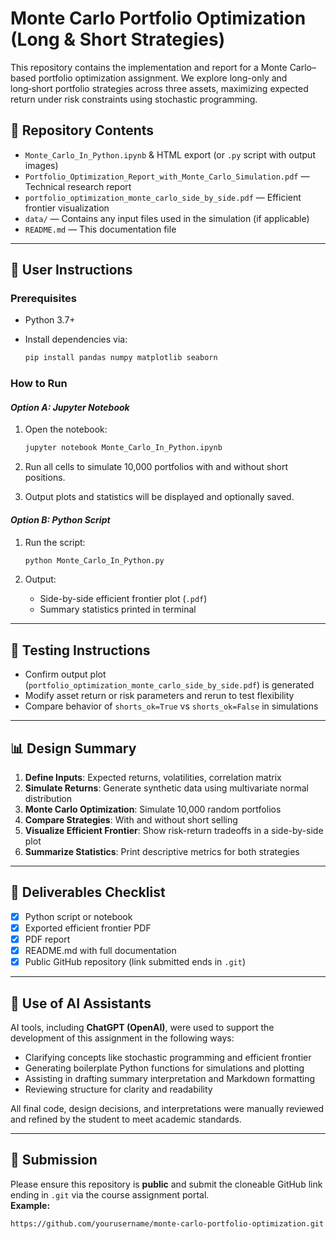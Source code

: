 # Monte Carlo Portfolio Optimization (Long & Short Strategies)

This repository contains the implementation and report for a Monte Carlo–based portfolio optimization assignment. We explore long-only and long‑short portfolio strategies across three assets, maximizing expected return under risk constraints using stochastic programming.

## 📁 Repository Contents

- `Monte_Carlo_In_Python.ipynb` & HTML export (or `.py` script with output images)
- `Portfolio_Optimization_Report_with_Monte_Carlo_Simulation.pdf` — Technical research report
- `portfolio_optimization_monte_carlo_side_by_side.pdf` — Efficient frontier visualization
- `data/` — Contains any input files used in the simulation (if applicable)
- `README.md` — This documentation file

---

## 🚀 User Instructions

### **Prerequisites**
- Python 3.7+
- Install dependencies via:

  ```bash
  pip install pandas numpy matplotlib seaborn
  ```

### How to Run

#### *Option A: Jupyter Notebook*
1. Open the notebook:

   ```bash
   jupyter notebook Monte_Carlo_In_Python.ipynb
   ```

2. Run all cells to simulate 10,000 portfolios with and without short positions.

3. Output plots and statistics will be displayed and optionally saved.

#### *Option B: Python Script*
1. Run the script:

   ```bash
   python Monte_Carlo_In_Python.py
   ```

2. Output:
   - Side-by-side efficient frontier plot (`.pdf`)
   - Summary statistics printed in terminal

---

## 🧪 Testing Instructions
- Confirm output plot (`portfolio_optimization_monte_carlo_side_by_side.pdf`) is generated
- Modify asset return or risk parameters and rerun to test flexibility
- Compare behavior of `shorts_ok=True` vs `shorts_ok=False` in simulations

---

## 📊 Design Summary
1. **Define Inputs**: Expected returns, volatilities, correlation matrix  
2. **Simulate Returns**: Generate synthetic data using multivariate normal distribution  
3. **Monte Carlo Optimization**: Simulate 10,000 random portfolios  
4. **Compare Strategies**: With and without short selling  
5. **Visualize Efficient Frontier**: Show risk-return tradeoffs in a side-by-side plot  
6. **Summarize Statistics**: Print descriptive metrics for both strategies  

---

## 📂 Deliverables Checklist
- [x] Python script or notebook  
- [x] Exported efficient frontier PDF  
- [x] PDF report  
- [x] README.md with full documentation  
- [x] Public GitHub repository (link submitted ends in `.git`)  

---

## 🤖 Use of AI Assistants
AI tools, including **ChatGPT (OpenAI)**, were used to support the development of this assignment in the following ways:
- Clarifying concepts like stochastic programming and efficient frontier  
- Generating boilerplate Python functions for simulations and plotting  
- Assisting in drafting summary interpretation and Markdown formatting  
- Reviewing structure for clarity and readability  

All final code, design decisions, and interpretations were manually reviewed and refined by the student to meet academic standards.

---

## 🔗 Submission
Please ensure this repository is **public** and submit the cloneable GitHub link ending in `.git` via the course assignment portal.  
**Example:**  
```
https://github.com/yourusername/monte-carlo-portfolio-optimization.git
```
